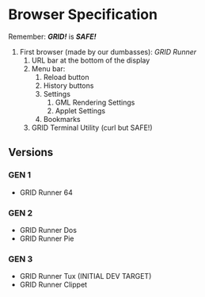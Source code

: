 # Browser Specification

Remember: ***GRID!*** is ***SAFE!***

1. First browser (made by our dumbasses): *GRID Runner*
   1. URL bar at the bottom of the display
   2. Menu bar:
      1. Reload button
      2. History buttons
      3. Settings
         1. GML Rendering Settings
         2. Applet Settings
      4. Bookmarks
   3. GRID Terminal Utility (curl but SAFE!)

## Versions
### GEN 1
* GRID Runner 64
### GEN 2
* GRID Runner Dos
* GRID Runner Pie
### GEN 3
* GRID Runner Tux       (INITIAL DEV TARGET)
* GRID Runner Clippet 
